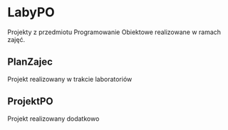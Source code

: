 # LabyPO
Projekty z przedmiotu Programowanie Obiektowe realizowane w ramach zajęć.

## PlanZajec
Projekt realizowany w trakcie laboratoriów

## ProjektPO
Projekt realizowany dodatkowo
